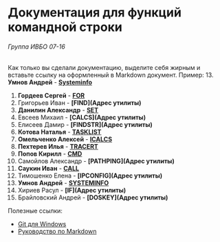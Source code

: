 ﻿# Документация для функций командной строки
###### Группа ИВБО 07-16

Как только вы сделали документацию, выделите себя жирным и вставьте ссылку на оформленный в Markdown документ.
Пример: 13. **Умнов Андрей** - **[Systeminfo](https://github.com/DisappointedDuck/IVBO-07-16/blob/master/SystemInfo.md)**

1. **Гордеев Сергей** - **[FOR](https://github.com/DisappointedDuck/IVBO-07-16/blob/master/Gordeev.md)**
2. Григорьев Иван -  **[FIND](Адрес утилиты)**
3. **Данилин Александр** - **[SET](https://github.com/DisappointedDuck/IVBO-07-16/blob/master/Danilin_aLexaandr.md)** 
4. Евсеев Михаил - **[CALCS](Адрес утилиты)**
5. Елисеев Дамир - **[FINDSTR](Адрес утилиты)**
6. **Котова Наталья** - **[TASKLIST](https://github.com/DisappointedDuck/IVBO-07-16/blob/Kotova_Natasha/Kotova.md)**
7. **Омельченко Алексей** - **[ICALCS](https://github.com/DisappointedDuck/IVBO-07-16/blob/master/Омельченко.md)**
8. **Пехтерев Илья** - **[TRACERT](https://github.com/DisappointedDuck/IVBO-07-16/blob/master/Pehterev.md)**
9. **Попов Кирилл** - **[CMD](https://github.com/DisappointedDuck/IVBO-07-16/blob/master/CMD.md)**
10. Самойлов Александр - **[PATHPING](Адрес утилиты)**
11. **Саукин Иван** - **[CALL](https://github.com/DisappointedDuck/IVBO-07-16/blob/master/Саукин.md)**
12. Тимошенко Елена - **[IPCONFIG](Адрес утилиты)**
13. **Умнов Андрей** - **[SYSTEMINFO](https://github.com/DisappointedDuck/IVBO-07-16/blob/master/SystemInfo.md)**
14. Хириев Расул - **[IF](Адрес утилиты)**
15. Брайловский Андрей - **[DOSKEY](Адрес утилиты)**

Полезные ссылки:
* [Git для Windows](https://github.com/git-for-windows/git/releases/download/v2.24.0.windows.1/Git-2.24.0-32-bit.exe)
* [Руководство по Markdown](https://paulradzkov.com/2014/markdown_cheatsheet/)
